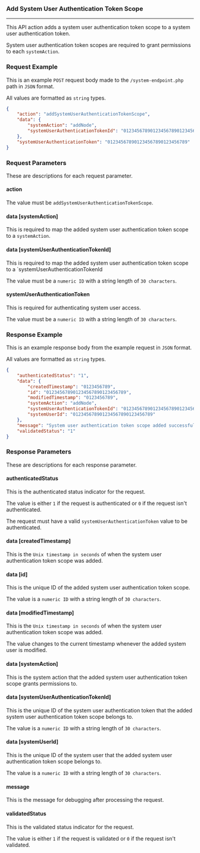 <br>

### Add System User Authentication Token Scope
---

This API action adds a system user authentication token scope to a system user authentication token.

System user authentication token scopes are required to grant permissions to each `systemAction`.

### Request Example

This is an example `POST` request body made to the `/system-endpoint.php` path in `JSON` format.

All values are formatted as `string` types.

```json
{
    "action": "addSystemUserAuthenticationTokenScope",
    "data": {
        "systemAction": "addNode",
        "systemUserAuthenticationTokenId": "012345678901234567890123456789"
    },
    "systemUserAuthenticationToken": "012345678901234567890123456789"
}
```

### Request Parameters

These are descriptions for each request parameter.

#### action

The value must be `addSystemUserAuthenticationTokenScope`.

#### data [systemAction]

This is required to map the added system user authentication token scope to a `systemAction`.

#### data [systemUserAuthenticationTokenId]

This is required to map the added system user authentication token scope to a `systemUserAuthenticationTokenId

The value must be a `numeric ID` with a string length of `30 characters`.

#### systemUserAuthenticationToken

This is required for authenticating system user access.

The value must be a `numeric ID` with a string length of `30 characters`.

### Response Example

This is an example response body from the example request in `JSON` format.

All values are formatted as `string` types.

```json
{
    "authenticatedStatus": "1",
    "data": {
        "createdTimestamp": "0123456789",
        "id": "012345678901234567890123456789",
        "modifiedTimestamp": "0123456789",
        "systemAction": "addNode",
        "systemUserAuthenticationTokenId": "012345678901234567890123456789",
        "systemUserId": "012345678901234567890123456789"
    },
    "message": "System user authentication token scope added successfully.",
    "validatedStatus": "1"
}
```

### Response Parameters

These are descriptions for each response parameter.

#### authenticatedStatus

This is the authenticated status indicator for the request.

The value is either `1` if the request is authenticated or `0` if the request isn't authenticated.

The request must have a valid `systemUserAuthenticationToken` value to be authenticated.

#### data [createdTimestamp]

This is the `Unix timestamp in seconds` of when the system user authentication token scope was added.

#### data [id]

This is the unique ID of the added system user authentication token scope.

The value is a `numeric ID` with a string length of `30 characters`.

#### data [modifiedTimestamp]

This is the `Unix timestamp in seconds` of when the system user authentication token scope was added.

The value changes to the current timestamp whenever the added system user is modified.

#### data [systemAction]

This is the system action that the added system user authentication token scope grants permissions to.

#### data [systemUserAuthenticationTokenId]

This is the unique ID of the system user authentication token that the added system user authentication token scope belongs to.

The value is a `numeric ID` with a string length of `30 characters`.

#### data [systemUserId]

This is the unique ID of the system user that the added system user authentication token scope belongs to.

The value is a `numeric ID` with a string length of `30 characters`.

#### message

This is the message for debugging after processing the request.

#### validatedStatus

This is the validated status indicator for the request.

The value is either `1` if the request is validated or `0` if the request isn't validated.
